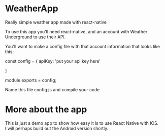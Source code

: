 # WeatherApp
Really simple weather app made with react-native

To use this app you'll need react-native, and an account with Weather Underground to use their API.

You'll want to make a config file with that account information that looks like this:

const config = {
    apiKey: 'put your api key here'

}

module.exports = config;

Name this file config.js and compile your code

# More about the app
This is just a demo app to show how easy it is to use React Native with IOS. I will perhaps build out the Android version shortly.

